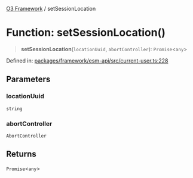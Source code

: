 [O3 Framework](../API.md) / setSessionLocation

# Function: setSessionLocation()

> **setSessionLocation**(`locationUuid`, `abortController`): `Promise`\<`any`\>

Defined in: [packages/framework/esm-api/src/current-user.ts:228](https://github.com/openmrs/openmrs-esm-core/blob/85cde3ce59cd3d29230c98040a3f53525e808725/packages/framework/esm-api/src/current-user.ts#L228)

## Parameters

### locationUuid

`string`

### abortController

`AbortController`

## Returns

`Promise`\<`any`\>
